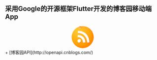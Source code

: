 ## 采用Google的开源框架Flutter开发的博客园移动端App

<div align="center">
    <img src="https://raw.githubusercontent.com/Blue-Oranges/CnblogApp/master/IMG/cnblog.pic.png" width="72px"> 
</div>
+ [博客园API](http://openapi.cnblogs.com/)
